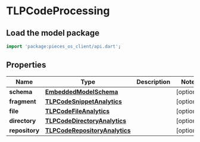 # TLPCodeProcessing

## Load the model package
```dart
import 'package:pieces_os_client/api.dart';
```

## Properties
Name | Type | Description | Notes
------------ | ------------- | ------------- | -------------
**schema** | [**EmbeddedModelSchema**](EmbeddedModelSchema) |  | [optional] 
**fragment** | [**TLPCodeSnippetAnalytics**](TLPCodeSnippetAnalytics) |  | [optional] 
**file** | [**TLPCodeFileAnalytics**](TLPCodeFileAnalytics) |  | [optional] 
**directory** | [**TLPCodeDirectoryAnalytics**](TLPCodeDirectoryAnalytics) |  | [optional] 
**repository** | [**TLPCodeRepositoryAnalytics**](TLPCodeRepositoryAnalytics) |  | [optional] 




